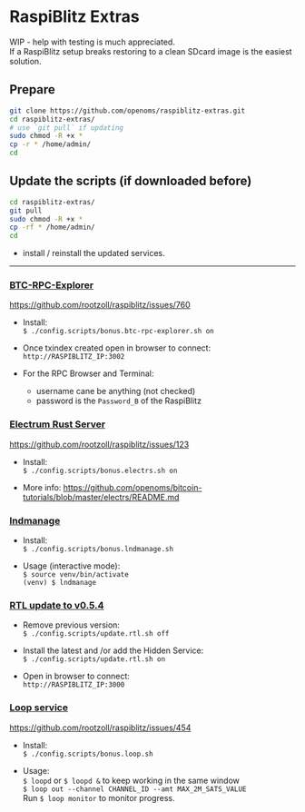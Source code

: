 # RaspiBlitz Extras

WIP - help with testing is much appreciated.  
If a RaspiBlitz setup breaks restoring to a clean SDcard image is the easiest solution.

## Prepare
```bash
git clone https://github.com/openoms/raspiblitz-extras.git
cd raspiblitz-extras/
# use `git pull` if updating
sudo chmod -R +x *
cp -r * /home/admin/
cd
```
## Update the scripts (if downloaded before)
```bash
cd raspiblitz-extras/
git pull
sudo chmod -R +x *
cp -rf * /home/admin/
cd
```
*  install / reinstall the updated services.

---
### [BTC-RPC-Explorer](https://github.com/janoside/btc-rpc-explorer)
https://github.com/rootzoll/raspiblitz/issues/760
* Install:  
`$ ./config.scripts/bonus.btc-rpc-explorer.sh on`

* Once txindex created open in browser to connect:  
`http://RASPIBLITZ_IP:3002`

* For the RPC Browser and Terminal:
    * username cane be anything (not checked)
    * password is the `Password_B` of the RaspiBlitz

### [Electrum Rust Server](https://github.com/romanz/electrs)
https://github.com/rootzoll/raspiblitz/issues/123
* Install:  
`$ ./config.scripts/bonus.electrs.sh on`

* More info: https://github.com/openoms/bitcoin-tutorials/blob/master/electrs/README.md    

### [lndmanage](https://github.com/bitromortac/lndmanage)
* Install:  
`$ ./config.scripts/bonus.lndmanage.sh`

* Usage (interactive mode):  
`$ source venv/bin/activate`  
`(venv) $ lndmanage `

### [RTL update to v0.5.4](https://github.com/Ride-The-Lightning/RTL/releases)
* Remove previous version:  
`$ ./config.scripts/update.rtl.sh off`

* Install the latest and /or add the Hidden Service:  
`$ ./config.scripts/update.rtl.sh on`

* Open in browser to connect:  
`http://RASPIBLITZ_IP:3000`

### [Loop service](https://github.com/lightninglabs/loop)  
https://github.com/rootzoll/raspiblitz/issues/454
* Install:  
`$ ./config.scripts/bonus.loop.sh`

* Usage:  
`$ loopd` or `$ loopd &` to keep working in the same window  
`$ loop out --channel CHANNEL_ID --amt MAX_2M_SATS_VALUE`  
Run `$ loop monitor` to monitor progress.
